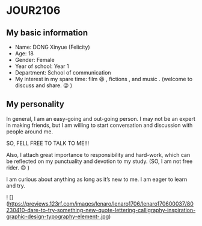 # JOUR2106

## My basic information

* Name: DONG Xinyue (Felicity)
* Age: 18
* Gender: Female
* Year of school: Year 1
* Department: School of communication
* My interest in my spare time: film :satisfied: , fictions , and music . (welcome to discuss and share. :stuck_out_tongue_winking_eye: ) 

## My personality 

In general, I am an easy-going and out-going person. I may not be an expert in making friends, but I am willing to start conversation and discussion with people around me. 

SO, FELL FREE TO TALK TO ME!!!

Also, I attach great importance to responsibility and hard-work, which can be reflected on my punctuality and devotion to my study. (SO, I am not free rider. :blush: ) 

I am curious about anything as long as it’s new to me. I am eager to learn and try. 

! [] (https://previews.123rf.com/images/lenaro/lenaro1706/lenaro170600037/80230410-dare-to-try-something-new-quote-lettering-calligraphy-inspiration-graphic-design-typography-element-.jpg)

